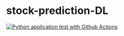 # stock-prediction-DL

[![Python application test with Github Actions](https://github.com/vatsbalar22/stock-prediction-DL/actions/workflows/main.yml/badge.svg)](https://github.com/vatsbalar22/stock-prediction-DL/actions/workflows/main.yml)
